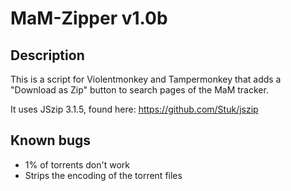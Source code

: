 # MaM-Zipper v1.0b

## Description
This is a script for Violentmonkey and Tampermonkey that
adds a "Download as Zip" button to search pages of the MaM tracker.

It uses JSzip 3.1.5, found here:
https://github.com/Stuk/jszip

## Known bugs
* 1% of torrents don't work
* Strips the encoding of the torrent files

